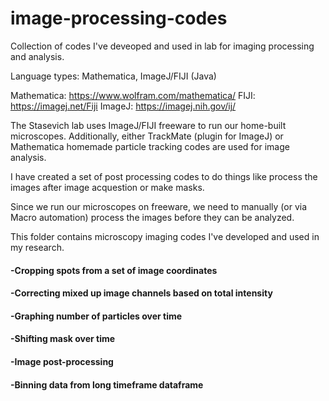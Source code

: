 # image-processing-codes
Collection of codes I've deveoped and used in lab for imaging processing and analysis.

Language types: Mathematica, ImageJ/FIJI (Java) 

Mathematica: https://www.wolfram.com/mathematica/
FIJI: https://imagej.net/Fiji
ImageJ: https://imagej.nih.gov/ij/ 

The Stasevich lab uses ImageJ/FIJI freeware to run our home-built microscopes. 
Additionally, either TrackMate (plugin for ImageJ) or Mathematica homemade particle tracking codes 
are used for image analysis. 

I have created a set of post processing codes to do things like process the images after image acquestion 
or make masks. 

Since we run our microscopes on freeware, we need to manually (or via Macro automation) process the 
images before they can be analyzed. 

This folder contains microscopy imaging codes I've developed and used in my research.

#### -Cropping spots from a set of image coordinates
#### -Correcting mixed up image channels based on total intensity
#### -Graphing number of particles over time
#### -Shifting mask over time
#### -Image post-processing 
#### -Binning data from long timeframe dataframe
